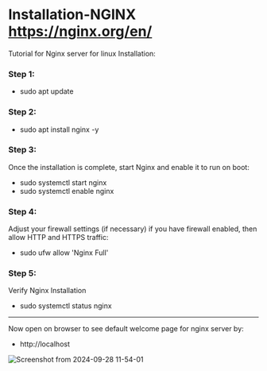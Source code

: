 # Installation-NGINX https://nginx.org/en/
Tutorial for Nginx server for linux
Installation:
### Step 1:
* sudo apt update
### Step 2:
* sudo apt install nginx -y
### Step 3:
Once the installation is complete, start Nginx and enable it to run on boot:
<br>
* sudo systemctl start nginx
* sudo systemctl enable nginx
### Step 4:
Adjust your firewall settings (if necessary)
if you have firewall enabled, then allow HTTP and HTTPS traffic:
<br>
* sudo ufw allow 'Nginx Full'
### Step 5:
Verify Nginx Installation
<br>
* sudo systemctl status nginx
**************************************
Now open on browser to see default welcome page for nginx server by:
<br>
* http://localhost

![Screenshot from 2024-09-28 11-54-01](https://github.com/user-attachments/assets/d5102388-1038-4cad-bbe2-41abbe890898)
